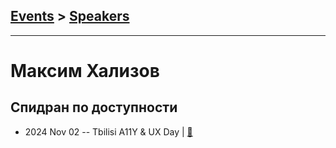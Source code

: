 ## [Events](../README.md) > [Speakers](../speakers.md)
---

# Максим Хализов

## Спидран по доступности
- 2024 Nov 02 -- Tbilisi A11Y &amp; UX Day  | [:notebook:](https://docs.google.com/presentation/d/1cOaSTntFbgmohVTO6drP0FU4HzrQ2PT_rkqkQtYyCUE/edit?usp=drivesdk)  
